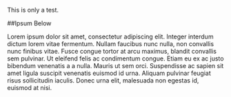 This is only a test.

##Ipsum Below

Lorem ipsum dolor sit amet, consectetur adipiscing elit. Integer interdum dictum lorem vitae fermentum. Nullam faucibus nunc nulla, non convallis nunc finibus vitae. Fusce congue tortor at arcu maximus, blandit convallis sem pulvinar. Ut eleifend felis ac condimentum congue. Etiam eu ex ac justo bibendum venenatis a a nulla. Mauris ut sem orci. Suspendisse ac sapien sit amet ligula suscipit venenatis euismod id urna. Aliquam pulvinar feugiat risus sollicitudin iaculis. Donec urna elit, malesuada non egestas id, euismod at nisi.